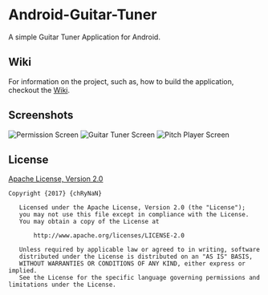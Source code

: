 # Android-Guitar-Tuner
A simple Guitar Tuner Application for Android.

## Wiki
For information on the project, such as, how to build the application, checkout the [Wiki](https://github.com/chRyNaN/Android-Guitar-Tuner/wiki).

## Screenshots
![Permission Screen](/../ck/screenshots/screenshots/PermissionPixel.png?raw=true "Permission Screen")
![Guitar Tuner Screen](/../ck/screenshots/screenshots/GuitarTunerPixel.png?raw=true "Guitar Tuner Screen")
![Pitch Player Screen](/../ck/screenshots/screenshots/PitchPlaybackPixel.png?raw=true "Pitch Player Screen")

## License
[Apache License, Version 2.0](/../develop/LICENSE)

```
Copyright {2017} {chRyNaN}

   Licensed under the Apache License, Version 2.0 (the "License");
   you may not use this file except in compliance with the License.
   You may obtain a copy of the License at

       http://www.apache.org/licenses/LICENSE-2.0

   Unless required by applicable law or agreed to in writing, software
   distributed under the License is distributed on an "AS IS" BASIS,
   WITHOUT WARRANTIES OR CONDITIONS OF ANY KIND, either express or implied.
   See the License for the specific language governing permissions and
limitations under the License.
```
